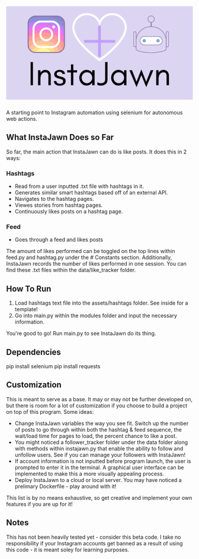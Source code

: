 # ![InstaJawn Cover](/creatives/cover.png)
A starting point to Instagram automation using selenium for autonomous web actions.
  

## What InstaJawn Does so Far
So far, the main action that InstaJawn can do is like posts. It does this in 2 ways:

### Hashtags
- Read from a user inputted .txt file with hashtags in it.
- Generates similar smart hashtags based off of an external API.
- Navigates to the hashtag pages.
- Viewes stories from hashtag pages. 
- Continuously likes posts on a hashtag page.

### Feed
- Goes through a feed and likes posts

The amount of likes performed can be toggled on the top lines within feed.py and hashtag.py under the # Constants section.
Additionally, InstaJawn records the number of likes performed in one session. You can find these .txt files within the data/like_tracker folder.


## How To Run
1) Load hashtags text file into the assets/hashtags folder. See inside for a template!
2) Go into main.py within the modules folder and input the necessary information.

You're good to go! Run main.py to see InstaJawn do its thing.

## Dependencies
pip install selenium
pip install requests


## Customization
This is meant to serve as a base. It may or may not be further developed on, but there is room for a lot of customization if you choose to build a project on top of this program. Some ideas:

- Change InstaJawn variables the way you see fit. Switch up the number of posts to go through within both the hashtag & feed sequence, the wait/load time for pages to load, the percent chance to like a post.
- You might noticed a follower_tracker folder under the data folder along with methods within instajawn.py that enable the ability to follow and unfollow users. See if you can manage your followers with InstaJawn!
- If account information is not inputted before program launch, the user is prompted to enter it in the terminal. A graphical user interface can be implemented to make this a more visually appealing process.
- Deploy InstaJawn to a cloud or local server. You may have noticed a prelimary Dockerfile - play around with it!

This list is by no means exhaustive, so get creative and implement your own features if you are up for it!


## Notes
This has not been heavily tested yet - consider this beta code. I take no responsibility if your Instagram accounts get banned as a result of using this code - it is meant soley for learning purposes.